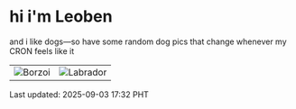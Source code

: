 # hi i'm Leoben

and i like dogs—so have some random dog pics that change whenever my CRON feels like it

|  |  |
|--------|----------|
| ![Borzoi](https://random-dog-vercel.vercel.app/api/random-borzoi?v=1756891962) | ![Labrador](https://random-dog-vercel.vercel.app/api/random-labrador?v=1756891962) |

Last updated: 2025-09-03 17:32 PHT

